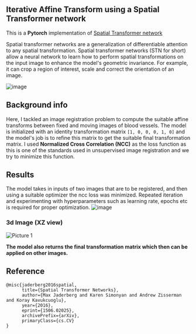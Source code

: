 ## Iterative Affine Transform using a Spatial Transformer network

This is a **Pytorch** implementation of [Spatial Transformer network](https://arxiv.org/abs/1506.02025) 

Spatial transformer networks are a generalization of differentiable attention to any spatial transformation. Spatial transformer networks (STN for short) allow a neural network to learn how to perform spatial transformations on the input image to enhance the model's geometric invariance. For example, it can crop a region of interest, scale and correct the orientation of an image.

![image](https://github.com/Elsword016/DataScience-and-ML-projects/assets/29883365/6687f5ea-3fba-4125-a8cf-1bd5fdd208a3)

## Background info

Here, I tackled an image registration problem to compute the suitable affine transforms between fixed and moving images of blood vessels. The model is initialized with an identity transformation matrix `[1, 0, 0, 0, 1, 0]` and the model's job is to refine this matrix to get the suitable final transformation matrix. I used **Normalized Cross Correlation (NCC)** as the loss function as this is one of the standards used in unsupervised image registration and we try to minimize this function.

## Results

The model takes in inputs of two images that are to be registered, and then using a suitable optimizer the ncc loss was minimized. Repeated iteration and experimenting with hyperparameters such as learning rate, epochs etc is required for proper optimization.
![image](https://github.com/Elsword016/DataScience-and-ML-projects/assets/29883365/ece35883-cf44-47e2-b825-5611b75ed163)

### 3d Image (XZ view) 


![Picture 1](https://github.com/user-attachments/assets/ea380d71-b47c-4d13-8a51-63285aafeb3b)

**The model also returns the final transformation matrix which then can be applied on other images.**

## Reference
```
@misc{jaderberg2016spatial,
      title={Spatial Transformer Networks}, 
      author={Max Jaderberg and Karen Simonyan and Andrew Zisserman and Koray Kavukcuoglu},
      year={2016},
      eprint={1506.02025},
      archivePrefix={arXiv},
      primaryClass={cs.CV}
}
```
